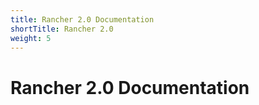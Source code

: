 ```yaml
---
title: Rancher 2.0 Documentation
shortTitle: Rancher 2.0
weight: 5
---
```


# Rancher 2.0 Documentation
